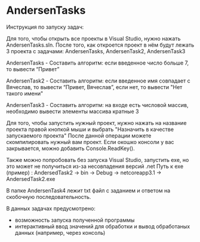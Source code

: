 # AndersenTasks
 
Инструкция по запуску задач:

Для того, чтобы открыть все проекты в Visual Studio, нужно нажать AndersenTasks.sln.
После того, как откроется проект в нём будут лежать 3 проекта с задачами: AndersenTasks, AndersenTask2, AndersenTask3

AndersenTasks - Составить алгоритм: если введенное число больше 7, то вывести “Привет”

AndersenTask2 - Составить алгоритм: если введенное имя совпадает с Вячеслав, то вывести “Привет, Вячеслав”, если нет, то вывести "Нет такого имени"

AndersenTask3 - Составить алгоритм: на входе есть числовой массив, необходимо вывести элементы массива кратные 3

Для того, чтобы запустить нужный проект, нужно нажать на название проекта правой кнопкой мыши и выбрать "Назначить в качестве запускаемого проекта"
После данной операции можете скомпилировать нужный вам проект.
Если окошко консоли у вас закрывается, можно добавить Console.ReadKey().

Также можно попробовать без запуска Visual Studio, запустить exe, но это может не получиться из-за несовпадения версий .net 
Путь к exe (пример) : AndersedTask2 -> bin -> Debug -> netcoreapp3.1 -> AndersedTask2.exe

В папке AndersenTask4 лежит txt файл с заданием и ответом на скобочную последовательность.

В данных задачах предусмотрено:

+ возможность запуска полученной программы
+ интерактивный ввод значений для обработки и вывод обработаных данных
(например, через консоль)
